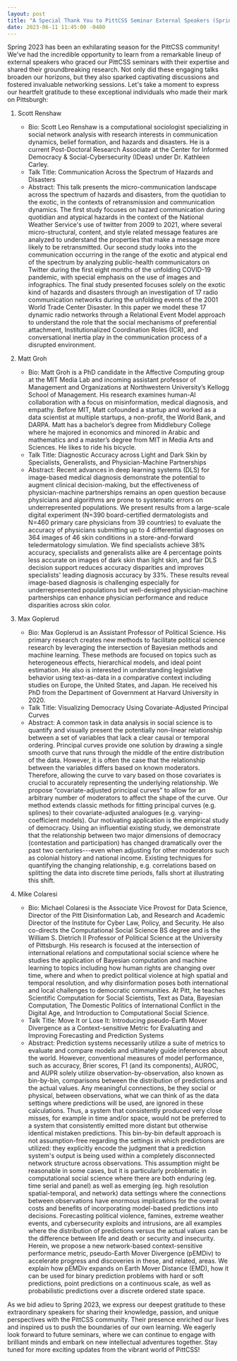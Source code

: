 ```yaml
---
layout: post
title: "A Special Thank You to PittCSS Seminar External Speakers (Spring 2023)"
date: 2023-06-11 11:45:00 -0400
---
```


Spring 2023 has been an exhilarating season for the PittCSS community! We've had the incredible opportunity to learn from a remarkable lineup of external speakers who graced our PittCSS seminars with their expertise and shared their groundbreaking research. Not only did these engaging talks broaden our horizons, but they also sparked captivating discussions and fostered invaluable networking sessions. Let's take a moment to express our heartfelt gratitude to these exceptional individuals who made their mark on Pittsburgh:

1. Scott Renshaw 
    - Bio: Scott Leo Renshaw is a computational sociologist specializing in social network analysis with research interests in communication dynamics, belief formation, and hazards and disasters. He is a current Post-Doctoral Research Associate at the Center for Informed Democracy & Social-Cybersecurity (IDeas) under Dr. Kathleen Carley. 
    - Talk Title: Communication Across the Spectrum of Hazards and Disasters
    - Abstract: This talk presents the micro-communication landscape across the spectrum of hazards and disasters, from the quotidian to the exotic, in the contexts of retransmission and communication dynamics. The first study focuses on hazard communication during quotidian and atypical hazards in the context of the National Weather Service's use of twitter from 2009 to 2021, where several micro-structural, content, and style related message features are analyzed to understand the properties that make a message more likely to be retransmitted. Our second study looks into the communication occurring in the range of the exotic and atypical end of the spectrum by analyzing public-health communicators on Twitter during the first eight months of the unfolding COVID-19 pandemic, with special emphasis on the use of images and infographics. The final study presented focuses solely on the exotic kind of hazards and disasters through an investigation of 17 radio communication networks during the unfolding events of the 2001 World Trade Center Disaster. In this paper we model these 17 dynamic radio networks through a Relational Event Model approach to understand the role that the social mechanisms of preferential attachment, Institutionalized Coordination Roles (ICR), and conversational inertia play in the communication process of a disrupted environment.


2. Matt Groh
    - Bio: Matt Groh is a PhD candidate in the Affective Computing group at the MIT Media Lab and incoming assistant professor of Management and Organizations at Northwestern University’s Kellogg School of Management. His research examines human-AI collaboration with a focus on misinformation, medical diagnosis, and empathy. Before MIT, Matt cofounded a startup and worked as a data scientist at multiple startups, a non-profit, the World Bank, and DARPA. Matt has a bachelor’s degree from Middlebury College where he majored in economics and minored in Arabic and mathematics and a master’s degree from MIT in Media Arts and Sciences. He likes to ride his bicycle.
    - Talk Title: Diagnostic Accuracy across Light and Dark Skin by Specialists, Generalists, and Physician-Machine Partnerships
    - Abstract: Recent advances in deep learning systems (DLS) for image-based medical diagnosis demonstrate the potential to augment clinical decision-making, but the effectiveness of physician-machine partnerships remains an open question because physicians and algorithms are prone to systematic errors on underrepresented populations. We present results from a large-scale digital experiment (N=390 board-certified dermatologists and N=460 primary care physicians from 39 countries) to evaluate the accuracy of physicians submitting up to 4 differential diagnoses on 364 images of 46 skin conditions in a store-and-forward teledermatology simulation. We find specialists achieve 38% accuracy, specialists and generalists alike are 4 percentage points less accurate on images of dark skin than light skin, and fair DLS decision support reduces accuracy disparities and improves specialists' leading diagnosis accuracy by 33%. These results reveal image-based diagnosis is challenging especially for underrepresented populations but well-designed physician-machine partnerships can enhance physician performance and reduce disparities across skin color.


3. Max Goplerud
    - Bio: Max Goplerud is an Assistant Professor of Political Science. His primary research creates new methods to facilitate political science research by leveraging the intersection of Bayesian methods and machine learning. These methods are focused on topics such as heterogeneous effects, hierarchical models, and ideal point estimation. He also is interested in understanding legislative behavior using text-as-data in a comparative context including studies on Europe, the United States, and Japan. He received his PhD from the Department of Government at Harvard University in 2020.
    - Talk Title: Visualizing Democracy Using Covariate-Adjusted Principal Curves
    - Abstract: A common task in data analysis in social science is to quantify and visually present the potentially non-linear relationship between a set of variables that lack a clear causal or temporal ordering. Principal curves provide one solution by drawing a single smooth curve that runs through the middle of the entire distribution of the data. However, it is often the case that the relationship between the variables differs based on known moderators. Therefore, allowing the curve to vary based on those covariates is crucial to accurately representing the underlying relationship. We propose “covariate-adjusted principal curves” to allow for an arbitrary number of moderators to affect the shape of the curve. Our method extends classic methods for fitting principal curves (e.g. splines) to their covariate-adjusted analogues (e.g. varying-coefficient models). Our motivating application is the empirical study of democracy. Using an influential existing study, we demonstrate that the relationship between two major dimensions of democracy (contestation and participation) has changed dramatically over the past two centuries---even when adjusting for other moderators such as colonial history and national income. Existing techniques for quantifying the changing relationship, e.g. correlations based on splitting the data into discrete time periods, falls short at illustrating this shift.
 


4. Mike Colaresi
    - Bio: Michael Colaresi is the Associate Vice Provost for Data Science, Director of the Pitt Disinformation Lab, and Research and Academic Director of the Institute for Cyber Law, Policy, and Security. He also co-directs the Computational Social Science BS degree and is the William S. Dietrich II Professor of Political Science at the University of Pittsburgh. His research is focused at the intersection of international relations and computational social science where he studies the application of Bayesian computation and machine learning to topics including how human rights are changing over time, where and when to predict political violence at high spatial and temporal resolution, and why disinformation poses both international and local challenges to democratic communities. At Pitt, he teaches Scientific Computation for Social Scientists, Text as Data, Bayesian Computation, The Domestic Politics of International Conflict in the Digital Age, and Introduction to Computational Social Science.
    - Talk Title: Move It or Lose It: Introducing pseudo-Earth Mover Divergence as a Context-sensitive Metric for Evaluating and Improving Forecasting and Prediction Systems
    - Abstract: Prediction systems necessarily utilize a suite of metrics to evaluate and compare models and ultimately guide inferences about the world. However, conventional measures of model performance, such as accuracy, Brier scores, F1 (and its components), AUROC, and AUPR solely utilize observation-by-observation, also known as bin-by-bin, comparisons between the distribution of predictions and the actual values. Any meaningful connections, be they social or physical, between observations, what we can think of as the data settings where predictions will be used, are ignored in these calculations. Thus, a system that consistently produced very close misses, for example in time and/or space, would not be preferred to a system that consistently emitted more distant but otherwise identical mistaken predictions. This bin-by-bin default approach is not assumption-free regarding the settings in which predictions are utilized: they explicitly encode the judgment that a prediction system's output is being used within a completely disconnected network structure across observations. This assumption might be reasonable in some cases, but it is particularly problematic in computational social science where there are both enduring (eg. time serial and panel) as well as emerging (eg. high resolution spatial-temporal, and network) data settings where the connections between observations have enormous implications for the overall costs and benefits of incorporating model-based predictions into decisions. Forecasting political violence, famines, extreme weather events, and cybersecurity exploits and intrusions, are all examples where the distribution of predictions versus the actual values can be the difference between life and death or security and insecurity. Herein, we propose a new network-based context-sensitive performance metric, pseudo-Earth Mover Divergence (pEMDiv) to accelerate progress and discoveries in these, and related, areas. We explain how pEMDiv expands on Earth Mover Distance (EMD), how it can be used for binary prediction problems with hard or soft predictions, point predictions on a continuous scale, as well as probabilistic predictions over a discrete ordered state space. 


As we bid adieu to Spring 2023, we express our deepest gratitude to these extraordinary speakers for sharing their knowledge, passion, and unique perspectives with the PittCSS community. Their presence enriched our lives and inspired us to push the boundaries of our own learning. We eagerly look forward to future seminars, where we can continue to engage with brilliant minds and embark on new intellectual adventures together. Stay tuned for more exciting updates from the vibrant world of PittCSS!
